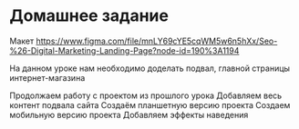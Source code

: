 # Домашнее задание

Макет https://www.figma.com/file/mnLY69cYE5cqWM5w6n5hXx/Seo-%26-Digital-Marketing-Landing-Page?node-id=190%3A1194

На данном уроке нам необходимо доделать подвал, главной страницы интернет-магазина

Продолжаем работу с проектом из прошлого урока
Добавляем весь контент подвала сайта
Создаём планшетную версию проекта
Создаем мобильную версию проекта
Добавляем эффекты наведения
